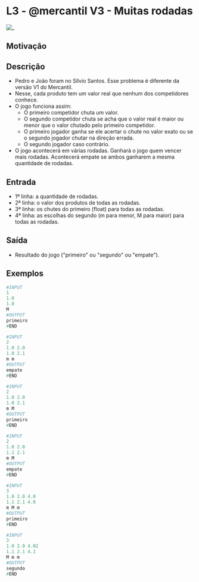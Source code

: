# L3 - @mercantil V3 - Muitas rodadas

![_](cover.jpg)

## Motivação

## Descrição

- Pedro e João foram no Sílvio Santos. Esse problema é diferente da versão V1 do Mercantil.
- Nesse, cada produto tem um valor real que nenhum dos competidores conhece.
- O jogo funciona assim:
  - O primeiro competidor chuta um valor.
  - O segundo competidor chuta se acha que o valor real é maior ou menor que o valor chutado pelo primeiro competidor.
  - O primeiro jogador ganha se ele acertar o chute no valor exato ou se o segundo jogador chutar na direção errada.
  - O segundo jogador caso contrário.
- O jogo acontecerá em várias rodadas. Ganhará o jogo quem vencer mais rodadas. Acontecerá empate se ambos ganharem a mesma quantidade de rodadas.

## Entrada

- 1ª linha: a quantidade de rodadas.  
- 2ª linha: o valor dos produtos de todas as rodadas.
- 3ª linha: os chutes do primeiro (float) para todas as rodadas.
- 4ª linha: as escolhas do segundo (m para menor, M para maior) para todas as rodadas.  

## Saída

- Resultado do jogo ("primeiro" ou "segundo" ou "empate").

## Exemplos  

``` py
#INPUT
1  
1.0  
1.0  
M  
#OUTPUT
primeiro
#END

#INPUT
2  
1.0 2.0  
1.0 2.1  
m m  
#OUTPUT
empate
#END

#INPUT  
2
1.0 2.0
1.0 2.1
m M
#OUTPUT
primeiro
#END

#INPUT
2
1.0 2.0
1.1 2.1
m M
#OUTPUT
empate
#END

#INPUT
3
1.0 2.0 4.0
1.1 2.1 4.0
m M m
#OUTPUT
primeiro
#END

#INPUT
3
1.0 2.0 4.02
1.1 2.1 4.1
M m m
#OUTPUT
segundo
#END
```
